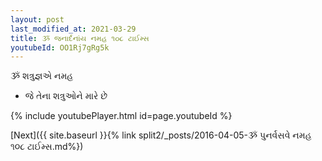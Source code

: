 ```yaml
---
layout: post
last_modified_at: 2021-03-29
title: ૐ જનાર્દનાંય નમહ ૧૦૮ ટાઈમ્સ
youtubeId: OO1Rj7gRg5k
---
```

 
 
 ૐ શત્રુજ્ઞએ નમહ  
 
 -  જે તેના શત્રુઓને મારે છે 
 
  
 
  
 
 
 
 
 
 


{% include youtubePlayer.html id=page.youtubeId %}
 
[Next]({{ site.baseurl }}{% link  split2/_posts/2016-04-05-ૐ પુનર્વસવે નમહ ૧૦૮ ટાઈમ્સ.md%})
 
